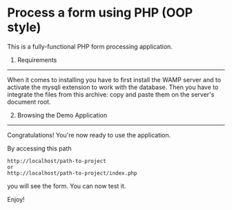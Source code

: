 Process a form using PHP (OOP style)
====================================================================================

This is a fully-functional PHP form processing application.

1) Requirements
----------------------------------

When it comes to installing you have to first install the WAMP server and to activate the mysqli extension to work with the database. 
Then you have to integrate the files from this archive: copy and paste them on the server's document root.

2) Browsing the Demo Application
--------------------------------

Congratulations! You're now ready to use the application.

By accessing this path 

    http://localhost/path-to-project
    or 
    http://localhost/path-to-project/index.php

you will see the form.
You can now test it.

Enjoy!